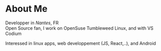 # About Me

Developper in *Nantes*, FR <br>
Open Source fan, I work on OpenSuse Tumbleweed Linux, and with VS Codium

Interessed in linux apps, web developpement (JS, React,..), and Android
